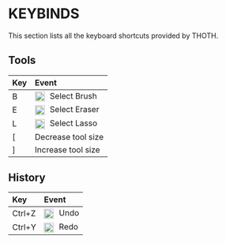 # KEYBINDS

This section lists all the keyboard shortcuts provided by THOTH.

## Tools

Key|Event
:---|:---
B|<img src=".../assets/icons/brush.png" alt="brush" width="20" style="vertical-align:middle; margin-right:6px;"> Select Brush
E|<img src=".../assets/icons/eraser.png" alt="eraser" width="20" style="vertical-align:middle; margin-right:6px;"> Select Eraser
L|<img src=".../assets/icons/lasso.png" alt="lasso" width="20" style="vertical-align:middle; margin-right:6px;"> Select Lasso
\[|Decrease tool size
\]|Increase tool size

## History

Key|Event
:---|:---
Ctrl+Z|<img src=".../assets/icons/undo.png" alt="undo" width="20" style="vertical-align:middle; margin-right:6px;"> Undo
Ctrl+Y|<img src=".../assets/icons/redo.png" alt="redo" width="20" style="vertical-align:middle; margin-right:6px;"> Redo
